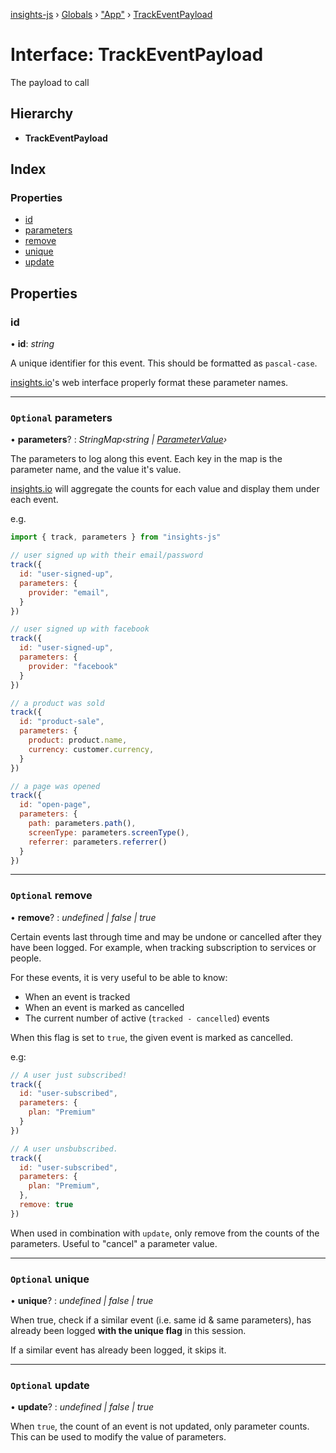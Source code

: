 [insights-js](../README.md) › [Globals](../globals.md) › ["App"](../modules/_app_.md) › [TrackEventPayload](_app_.trackeventpayload.md)

# Interface: TrackEventPayload

The payload to call

## Hierarchy

* **TrackEventPayload**

## Index

### Properties

* [id](_app_.trackeventpayload.md#id)
* [parameters](_app_.trackeventpayload.md#optional-parameters)
* [remove](_app_.trackeventpayload.md#optional-remove)
* [unique](_app_.trackeventpayload.md#optional-unique)
* [update](_app_.trackeventpayload.md#optional-update)

## Properties

###  id

• **id**: *string*

A unique identifier for this event.
This should be formatted as `pascal-case`.

[insights.io](https://insights.io)'s web interface properly format these parameter names.

___

### `Optional` parameters

• **parameters**? : *StringMap‹string | [ParameterValue](_app_.parametervalue.md)›*

The parameters to log along this event.
Each key in the map is the parameter name, and the value it's value.

[insights.io](https://insights.io) will aggregate the counts for each value and display them under each event.

e.g.
```js
import { track, parameters } from "insights-js"

// user signed up with their email/password
track({
  id: "user-signed-up",
  parameters: {
    provider: "email",
  }
})

// user signed up with facebook
track({
  id: "user-signed-up",
  parameters: {
    provider: "facebook"
  }
})

// a product was sold
track({
  id: "product-sale",
  parameters: {
    product: product.name,
    currency: customer.currency,
  }
})

// a page was opened
track({
  id: "open-page",
  parameters: {
    path: parameters.path(),
    screenType: parameters.screenType(),
    referrer: parameters.referrer()
  }
})
```

___

### `Optional` remove

• **remove**? : *undefined | false | true*

Certain events last through time and may be undone or cancelled after they have been logged.
For example, when tracking subscription to services or people.

For these events, it is very useful to be able to know:

- When an event is tracked
- When an event is marked as cancelled
- The current number of active (`tracked - cancelled`) events

When this flag is set to `true`, the given event is marked as cancelled.

e.g:
```js
// A user just subscribed!
track({
  id: "user-subscribed",
  parameters: {
    plan: "Premium"
  }
})

// A user unsbubscribed.
track({
  id: "user-subscribed",
  parameters: {
    plan: "Premium",
  },
  remove: true
})
```

When used in combination with `update`, only remove from the counts of the parameters.
Useful to "cancel" a parameter value.

___

### `Optional` unique

• **unique**? : *undefined | false | true*

When true, check if a similar event (i.e. same id & same parameters),
has already been logged **with the unique flag** in this session.

If a similar event has already been logged, it skips it.

___

### `Optional` update

• **update**? : *undefined | false | true*

When `true`, the count of an event is not updated, only parameter counts.
This can be used to modify the value of parameters.
